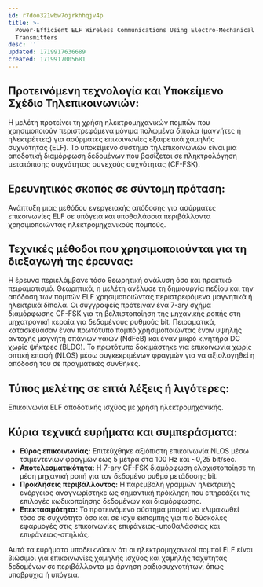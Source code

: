 ```yaml
---
id: r7doo321wbw7ojrkhhqjv4p
title: >-
  Power-Efficient ELF Wireless Communications Using Electro-Mechanical
  Transmitters
desc: ''
updated: 1719917636689
created: 1719917005681
---
```


## Προτεινόμενη τεχνολογία και Υποκείμενο Σχέδιο Τηλεπικοινωνιών:
Η μελέτη προτείνει τη χρήση ηλεκτρομηχανικών πομπών που χρησιμοποιούν περιστρεφόμενα μόνιμα πολωμένα δίπολα (μαγνήτες ή ηλεκτρέττες) για ασύρματες επικοινωνίες εξαιρετικά χαμηλής συχνότητας (ELF). Το υποκείμενο σύστημα τηλεπικοινωνιών είναι μια αποδοτική διαμόρφωση δεδομένων που βασίζεται σε πληκτρολόγηση μετατόπισης συχνότητας συνεχούς συχνότητας (CF-FSK).

## Ερευνητικός σκοπός σε σύντομη πρόταση:
Ανάπτυξη μιας μεθόδου ενεργειακής απόδοσης για ασύρματες επικοινωνίες ELF σε υπόγεια και υποθαλάσσια περιβάλλοντα χρησιμοποιώντας ηλεκτρομηχανικούς πομπούς.

## Τεχνικές μέθοδοι που χρησιμοποιούνται για τη διεξαγωγή της έρευνας:
Η έρευνα περιελάμβανε τόσο θεωρητική ανάλυση όσο και πρακτικό πειραματισμό. Θεωρητικά, η μελέτη ανέλυσε τη δημιουργία πεδίου και την απόδοση των πομπών ELF χρησιμοποιώντας περιστρεφόμενα μαγνητικά ή ηλεκτρικά δίπολα. Οι συγγραφείς πρότειναν ένα 7-ary σχήμα διαμόρφωσης CF-FSK για τη βελτιστοποίηση της μηχανικής ροπής στη μηχατρονική κεραία για δεδομένους ρυθμούς bit. Πειραματικά, κατασκεύασαν έναν πρωτότυπο πομπό χρησιμοποιώντας έναν υψηλής αντοχής μαγνήτη σπάνιων γαιών (NdFeB) και έναν μικρό κινητήρα DC χωρίς ψήκτρες (BLDC). Το πρωτότυπο δοκιμάστηκε για επικοινωνία χωρίς οπτική επαφή (NLOS) μέσω συγκεκριμένων φραγμών για να αξιολογηθεί η απόδοσή του σε πραγματικές συνθήκες.

## Τύπος μελέτης σε επτά λέξεις ή λιγότερες:
Επικοινωνία ELF αποδοτικής ισχύος με χρήση ηλεκτρομηχανικής.

## Κύρια τεχνικά ευρήματα και συμπεράσματα:
- **Εύρος επικοινωνίας:** Επιτεύχθηκε αξιόπιστη επικοινωνία NLOS μέσω τσιμεντένιων φραγμών έως 5 μέτρα στα 100 Hz και ~0,25 bit/sec.
- **Αποτελεσματικότητα:** Η 7-ary CF-FSK διαμόρφωση ελαχιστοποίησε τη μέση μηχανική ροπή για τον δεδομένο ρυθμό μετάδοσης bit.
- **Προκλήσεις περιβάλλοντος:** Η παρεμβολή γραμμών ηλεκτρικής ενέργειας αναγνωρίστηκε ως σημαντική πρόκληση που επηρεάζει τις επιλογές κωδικοποίησης δεδομένων και διαμόρφωσης.
- **Επεκτασιμότητα:** Το προτεινόμενο σύστημα μπορεί να κλιμακωθεί τόσο σε συχνότητα όσο και σε ισχύ εκπομπής για πιο δύσκολες εφαρμογές στις επικοινωνίες επιφάνειας-υποθαλάσσιας και επιφάνειας-σπηλιάς.

Αυτά τα ευρήματα υποδεικνύουν ότι οι ηλεκτρομηχανικοί πομποί ELF είναι βιώσιμοι για επικοινωνίες χαμηλής ισχύος και χαμηλής ταχύτητας δεδομένων σε περιβάλλοντα με άρνηση ραδιοσυχνοτήτων, όπως υποβρύχια ή υπόγεια.